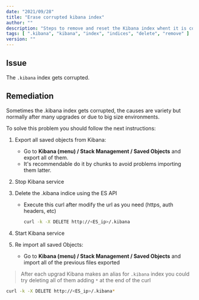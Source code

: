 ```yaml
---
date: "2021/09/28"
title: "Erase corrupted kibana index"
author: ""
description: "Steps to remove and reset the Kibana index whent it is corrupted"
tags: [ ".kibana", "kibana", "index", "indices", "delete", "remove" ]
version: ""
---
```


## Issue

The `.kibana` index gets corrupted.

## Remediation

Sometimes the .kibana index gets corrupted, the causes are variety but normally after many upgrades or due to big size environments.

To solve this problem you should follow the next instructions:

1. Export all saved objects from Kibana:
   - Go to **Kibana (menu) / Stack Management / Saved Objects** and export all of them.
   - It's recommendable do it by chunks to avoid problems importing them latter.
2. Stop Kibana service
3. Delete the .kibana indice using the ES API

   - Execute this curl after modify the url as you need (https, auth headers, etc)

      ```bash
      curl -k -X DELETE http://<ES_ip>/.kibana
      ```

4. Start Kibana service
5. Re import all saved Objects:
   - Go to **Kibana (menu) / Stack Management / Saved Objects** and import all of the previous files exported

> After each upgrad Kibana makes an alias for `.kibana` index you could try deleting all of them adding `*` at the end of the curl

```bash
curl -k -X DELETE http://<ES_ip>/.kibana*
```
